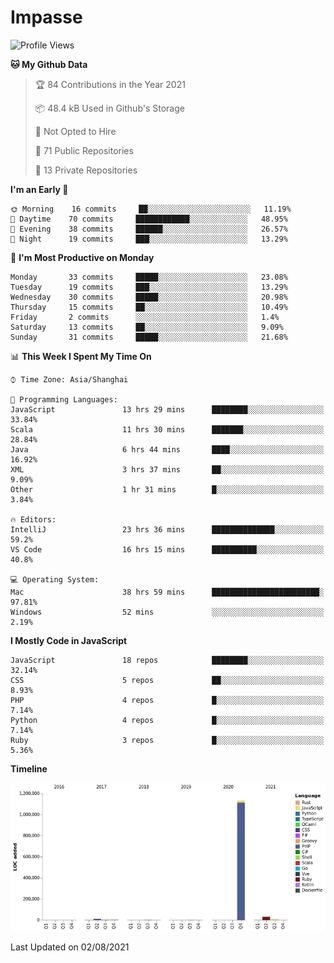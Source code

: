 # Impasse

<!--START_SECTION:waka-->
![Profile Views](http://img.shields.io/badge/Profile%20Views-0-blue)

**🐱 My Github Data** 

> 🏆 84 Contributions in the Year 2021
 > 
> 📦 48.4 kB Used in Github's Storage 
 > 
> 🚫 Not Opted to Hire
 > 
> 📜 71 Public Repositories 
 > 
> 🔑 13 Private Repositories  
 > 
**I'm an Early 🐤** 

```text
🌞 Morning    16 commits     ██░░░░░░░░░░░░░░░░░░░░░░░   11.19% 
🌆 Daytime    70 commits     ████████████░░░░░░░░░░░░░   48.95% 
🌃 Evening    38 commits     ██████░░░░░░░░░░░░░░░░░░░   26.57% 
🌙 Night      19 commits     ███░░░░░░░░░░░░░░░░░░░░░░   13.29%

```
📅 **I'm Most Productive on Monday** 

```text
Monday       33 commits     █████░░░░░░░░░░░░░░░░░░░░   23.08% 
Tuesday      19 commits     ███░░░░░░░░░░░░░░░░░░░░░░   13.29% 
Wednesday    30 commits     █████░░░░░░░░░░░░░░░░░░░░   20.98% 
Thursday     15 commits     ██░░░░░░░░░░░░░░░░░░░░░░░   10.49% 
Friday       2 commits      ░░░░░░░░░░░░░░░░░░░░░░░░░   1.4% 
Saturday     13 commits     ██░░░░░░░░░░░░░░░░░░░░░░░   9.09% 
Sunday       31 commits     █████░░░░░░░░░░░░░░░░░░░░   21.68%

```


📊 **This Week I Spent My Time On** 

```text
⌚︎ Time Zone: Asia/Shanghai

💬 Programming Languages: 
JavaScript               13 hrs 29 mins      ████████░░░░░░░░░░░░░░░░░   33.84% 
Scala                    11 hrs 30 mins      ███████░░░░░░░░░░░░░░░░░░   28.84% 
Java                     6 hrs 44 mins       ████░░░░░░░░░░░░░░░░░░░░░   16.92% 
XML                      3 hrs 37 mins       ██░░░░░░░░░░░░░░░░░░░░░░░   9.09% 
Other                    1 hr 31 mins        █░░░░░░░░░░░░░░░░░░░░░░░░   3.84%

🔥 Editors: 
IntelliJ                 23 hrs 36 mins      ██████████████░░░░░░░░░░░   59.2% 
VS Code                  16 hrs 15 mins      ██████████░░░░░░░░░░░░░░░   40.8%

💻 Operating System: 
Mac                      38 hrs 59 mins      ████████████████████████░   97.81% 
Windows                  52 mins             ░░░░░░░░░░░░░░░░░░░░░░░░░   2.19%

```

**I Mostly Code in JavaScript** 

```text
JavaScript               18 repos            ████████░░░░░░░░░░░░░░░░░   32.14% 
CSS                      5 repos             ██░░░░░░░░░░░░░░░░░░░░░░░   8.93% 
PHP                      4 repos             █░░░░░░░░░░░░░░░░░░░░░░░░   7.14% 
Python                   4 repos             █░░░░░░░░░░░░░░░░░░░░░░░░   7.14% 
Ruby                     3 repos             █░░░░░░░░░░░░░░░░░░░░░░░░   5.36%

```


**Timeline**

![Chart not found](https://raw.githubusercontent.com/impasse/impasse/master/charts/bar_graph.png) 


 Last Updated on 02/08/2021
<!--END_SECTION:waka-->
